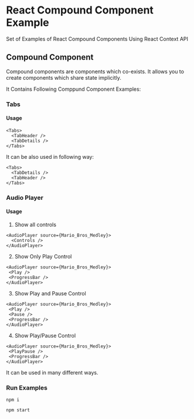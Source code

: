 # React Compound Component Example
Set of Examples of React Compound Components Using React Context API

## Compound Component

Compound components are components which co-exists. It allows you to create components which share state implicitly.

It Contains Following Comppund Component Examples:

### Tabs

#### Usage

```
<Tabs>
  <TabHeader />
  <TabDetails />
</Tabs>
```

It can be also used in following way:

```
<Tabs>
  <TabDetails />
  <TabHeader />
</Tabs>
```

### Audio Player

#### Usage

1. Show all controls

```
<AudioPlayer source={Mario_Bros_Medley}>
  <Controls />
</AudioPlayer>
```

2. Show Only Play Control

```
<AudioPlayer source={Mario_Bros_Medley}>
 <Play />
 <ProgressBar />
</AudioPlayer>
```

3. Show Play and Pause Control

```
<AudioPlayer source={Mario_Bros_Medley}>
 <Play />
 <Pause />
 <ProgressBar />
</AudioPlayer>
```

4. Show Play/Pause Control

```
<AudioPlayer source={Mario_Bros_Medley}>
 <PlayPause />
 <ProgressBar />
</AudioPlayer>
```

It can be used in many different ways.

### Run Examples

```
npm i
```

```
npm start
```
